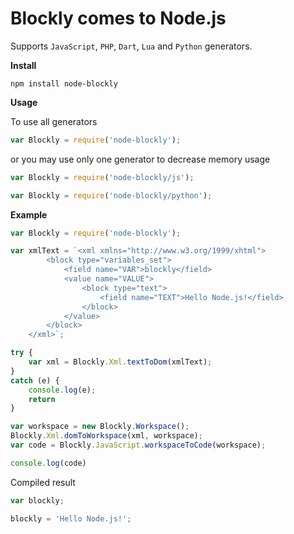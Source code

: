 # Blockly comes to Node.js

Supports `JavaScript`, `PHP`, `Dart`, `Lua` and `Python` generators.



**Install**
```
npm install node-blockly
```

**Usage**

To use all generators
```js
var Blockly = require('node-blockly');
```

or you may use only one generator to decrease memory usage

```js 
var Blockly = require('node-blockly/js');
```


```js 
var Blockly = require('node-blockly/python');
```

**Example**

```js
var Blockly = require('node-blockly');

var xmlText = `<xml xmlns="http://www.w3.org/1999/xhtml">
        <block type="variables_set">
            <field name="VAR">blockly</field>
            <value name="VALUE">
                <block type="text">
                    <field name="TEXT">Hello Node.js!</field>
                </block>
            </value>
        </block>
    </xml>`;

try {
    var xml = Blockly.Xml.textToDom(xmlText);
}
catch (e) {
    console.log(e);
    return
}

var workspace = new Blockly.Workspace();
Blockly.Xml.domToWorkspace(xml, workspace);
var code = Blockly.JavaScript.workspaceToCode(workspace);

console.log(code)  
```
Compiled result

```js
var blockly; 

blockly = 'Hello Node.js!';
```
